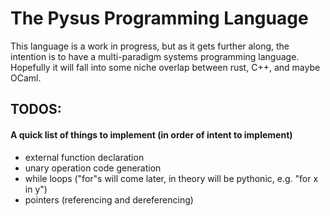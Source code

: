 # The Pysus Programming Language

This language is a work in progress, but as it gets further along, the intention is to have a multi-paradigm systems programming language.
Hopefully it will fall into some niche overlap between rust, C++, and maybe OCaml.

## TODOS:

#### A quick list of things to implement (in order of intent to implement)

* external function declaration
* unary operation code generation
* while loops ("for"s will come later, in theory will be pythonic, e.g. "for x in y")
* pointers (referencing and dereferencing)


